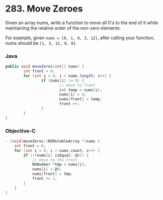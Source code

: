 # 283. Move Zeroes
Given an array nums, write a function to move all 0's to the end of it while maintaining
the relative order of the non-zero elements.

For example, given `nums = [0, 1, 0, 3, 12]`, after calling your function,
nums should be `[1, 3, 12, 0, 0]`.

### Java
```java
public void moveZeros(int[] nums) {
		int front = 0;
		for (int i = 0; i < nums.length; i++) {
				if (nums[i] != 0) {
						// move to front
						int temp = nums[i];
						nums[i] = 0;
						nums[front] = temp;
						front ++;
				}
		}
}
```

### Objective-C
```objective-c
- (void)moveZeros:(NSMutableArray *)nums {
    int front = 0;
    for (int i = 0; i < nums.count; i++) {
        if (![nums[i] isEqual: @0]) {
            // move to the front
            NSNumber *tmp = nums[i];
            nums[i] = @0;
            nums[front] = tmp;
            front += 1;
        }
    }
}
```
